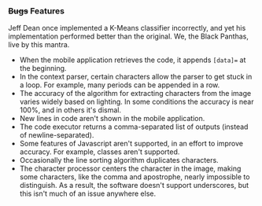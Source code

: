 ### ~~Bugs~~ Features
Jeff Dean once implemented a K-Means classifier incorrectly, and yet his implementation performed better than the original. We, the Black Panthas, live by this mantra.
* When the mobile application retrieves the code, it appends `[data]=` at the beginning.
* In the context parser, certain characters allow the parser to get stuck in a loop. For example, many periods can be appended in a row.
* The accuracy of the algorithm for extracting characters from the image varies widely based on lighting. In some conditions the accuracy is near 100%, and in others it's dismal.
* New lines in code aren't shown in the mobile application.
* The code executor returns a comma-separated list of outputs (instead of newline-separated).
* Some features of Javascript aren't supported, in an effort to improve accuracy. For example, classes aren't supported.
* Occasionally the line sorting algorithm duplicates characters.
* The character processor centers the character in the image, making some characters, like the comma and apostrophe, nearly impossible to distinguish. As a result, the software doesn't support underscores, but this isn't much of an issue anywhere else.